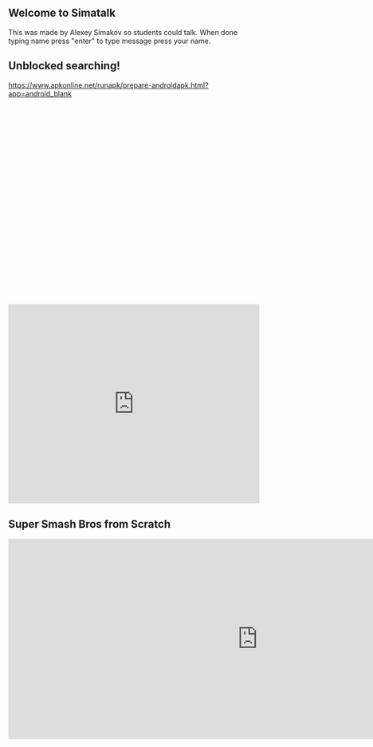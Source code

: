 ## Welcome to Simatalk

This was made by Alexey Simakov so students could talk. When done typing name press "enter"
to type message press your name.

## Unblocked searching!
https://www.apkonline.net/runapk/prepare-androidapk.html?app=android_blank

<div id="tlkio" data-channel="student-talk" data-theme="theme--minimal" style="width:100%;height:400;"></div><script async src="http://tlk.io/embed.js" type="text/javascript"></script>

<iframe src="https://tlk.io/student-talk" width="100%" height="400" frameborder="0" scrolling="no"></iframe>

## Super Smash Bros from Scratch
<iframe src="https://scratch.mit.edu/projects/318927435/embed" allowtransparency="true" width="1000" height="402" frameborder="0" scrolling="no" allowfullscreen></iframe>
